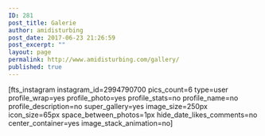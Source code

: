 ```yaml
---
ID: 281
post_title: Galerie
author: amidisturbing
post_date: 2017-06-23 21:26:59
post_excerpt: ""
layout: page
permalink: http://www.amidisturbing.com/gallery/
published: true
---
```

[fts_instagram instagram_id=2994790700 pics_count=6 type=user profile_wrap=yes profile_photo=yes profile_stats=no profile_name=no profile_description=no super_gallery=yes image_size=250px icon_size=65px space_between_photos=1px hide_date_likes_comments=no center_container=yes image_stack_animation=no]